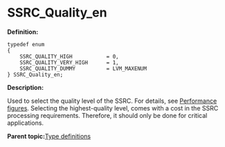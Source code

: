 # SSRC\_Quality\_en

**Definition:**

```
typedef enum
{
    SSRC_QUALITY_HIGH           = 0,
    SSRC_QUALITY_VERY_HIGH      = 1,
    SSRC_QUALITY_DUMMY          = LVM_MAXENUM
} SSRC_Quality_en;

```

**Description:**

Used to select the quality level of the SSRC. For details, see [Performance figures](performance_figures.md). Selecting the highest-quality level, comes with a cost in the SSRC processing requirements. Therefore, it should only be done for critical applications.

**Parent topic:**[Type definitions](../topics/type_definitions.md)

